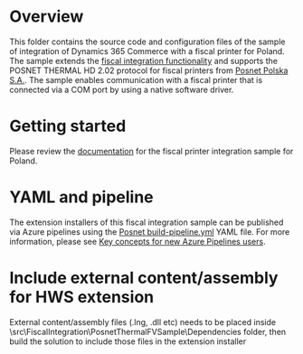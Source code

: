 # Overview

This folder contains the source code and configuration files of the sample of integration of Dynamics 365 Commerce with a fiscal printer for Poland. The sample extends the [fiscal integration functionality](https://docs.microsoft.com/en-us/dynamics365/commerce/localizations/fiscal-integration-for-retail-channel) and supports the POSNET THERMAL HD 2.02 protocol for fiscal printers from [Posnet Polska S.A.](https://www.posnet.com.pl/).
The sample enables communication with a fiscal printer that is connected via a COM port by using a native software driver.

# Getting started

Please review the [documentation](https://docs.microsoft.com/en-us/dynamics365/commerce/localizations/emea-pol-fpi-sample) for the fiscal printer integration sample for Poland.

# YAML and pipeline

The extension installers of this fiscal integration sample can be published via Azure pipelines using the [Posnet build-pipeline.yml](../../../Pipeline/YAML_Files/Posnet%20build-pipeline.yml) YAML file. For more information, please see [Key concepts for new Azure Pipelines users](https://docs.microsoft.com/azure/devops/pipelines/get-started/key-pipelines-concepts?view=azure-devops).

# Include external content/assembly for HWS extension

External content/assembly files (.lng, .dll etc) needs to be placed inside \src\FiscalIntegration\PosnetThermalFVSample\Dependencies folder, then build the solution to include those files in the extension installer